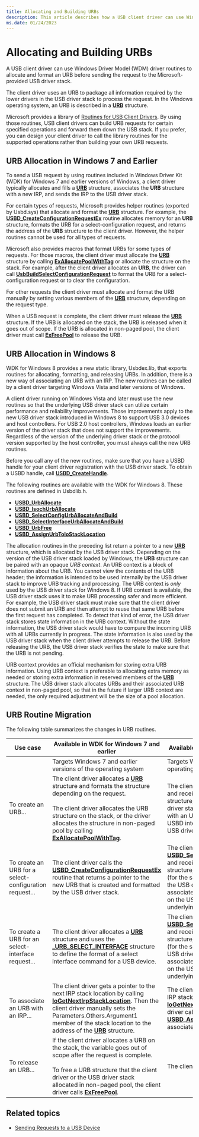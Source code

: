```yaml
---
title: Allocating and Building URBs
description: This article describes how a USB client driver can use Windows Driver Model (WDM) driver routines to allocate and format an URB before sending the request to the Microsoft-provided USB driver stack.
ms.date: 01/24/2023
---
```


# Allocating and Building URBs

A USB client driver can use Windows Driver Model (WDM) driver routines to allocate and format an URB before sending the request to the Microsoft-provided USB driver stack.

The client driver uses an URB to package all information required by the lower drivers in the USB driver stack to process the request. In the Windows operating system, an URB is described in a **[URB](/windows-hardware/drivers/ddi/usb/ns-usb-_urb)** structure.

Microsoft provides a library of [Routines for USB Client Drivers](/windows-hardware/drivers/ddi/_usbref/#client). By using those routines, USB client drivers can build URB requests for certain specified operations and forward them down the USB stack. If you prefer, you can design your client driver to call the library routines for the supported operations rather than building your own URB requests.

## URB Allocation in Windows 7 and Earlier

To send a USB request by using routines included in Windows Driver Kit (WDK) for Windows 7 and earlier versions of Windows, a client driver typically allocates and fills a **[URB](/windows-hardware/drivers/ddi/usb/ns-usb-_urb)** structure, associates the **URB** structure with a new IRP, and sends the IRP to the USB driver stack.

For certain types of requests, Microsoft provides helper routines (exported by Usbd.sys) that allocate and format the **[URB](/windows-hardware/drivers/ddi/usb/ns-usb-_urb)** structure. For example, the **[USBD\_CreateConfigurationRequestEx](/windows-hardware/drivers/ddi/usbdlib/nf-usbdlib-usbd_createconfigurationrequestex)** routine allocates memory for an **URB** structure, formats the URB for a select-configuration request, and returns the address of the **URB** structure to the client driver. However, the helper routines cannot be used for all types of requests.

Microsoft also provides macros that format URBs for some types of requests. For those macros, the client driver must allocate the **[URB](/windows-hardware/drivers/ddi/usb/ns-usb-_urb)** structure by calling **[ExAllocatePoolWithTag](/windows-hardware/drivers/ddi/wdm/nf-wdm-exallocatepoolwithtag)** or allocate the structure on the stack. For example, after the client driver allocates an **URB**, the driver can call **[UsbBuildSelectConfigurationRequest](/previous-versions/ff538968(v=vs.85))** to format the URB for a select-configuration request or to clear the configuration.

For other requests the client driver must allocate and format the URB manually by setting various members of the **[URB](/windows-hardware/drivers/ddi/usb/ns-usb-_urb)** structure, depending on the request type.

When a USB request is complete, the client driver must release the **[URB](/windows-hardware/drivers/ddi/usb/ns-usb-_urb)** structure. If the URB is allocated on the stack, the URB is released when it goes out of scope. If the URB is allocated in non-paged pool, the client driver must call **[ExFreePool](/windows-hardware/drivers/ddi/ntddk/nf-ntddk-exfreepool)** to release the URB.

## URB Allocation in Windows 8

WDK for Windows 8 provides a new static library, Usbdex.lib, that exports routines for allocating, formatting, and releasing URBs. In addition, there is a new way of associating an URB with an IRP. The new routines can be called by a client driver targeting Windows Vista and later versions of Windows.

A client driver running on Windows Vista and later must use the new routines so that the underlying USB driver stack can utilize certain performance and reliability improvements. Those improvements apply to the new USB driver stack introduced in Windows 8 to support USB 3.0 devices and host controllers. For USB 2.0 host controllers, Windows loads an earlier version of the driver stack that does not support the improvements. Regardless of the version of the underlying driver stack or the protocol version supported by the host controller, you must always call the new URB routines.

Before you call any of the new routines, make sure that you have a USBD handle for your client driver registration with the USB driver stack. To obtain a USBD handle, call **[USBD\_CreateHandle](/windows-hardware/drivers/ddi/usbdlib/nf-usbdlib-usbd_createhandle)**.

The following routines are available with the WDK for Windows 8. These routines are defined in Usbdlib.h.

- **[USBD\_UrbAllocate](/windows-hardware/drivers/ddi/usbdlib/nf-usbdlib-usbd_urballocate)**
- **[USBD\_IsochUrbAllocate](/windows-hardware/drivers/ddi/usbdlib/nf-usbdlib-usbd_isochurballocate)**
- **[USBD\_SelectConfigUrbAllocateAndBuild](/windows-hardware/drivers/ddi/usbdlib/nf-usbdlib-usbd_selectconfigurballocateandbuild)**
- **[USBD\_SelectInterfaceUrbAllocateAndBuild](/windows-hardware/drivers/ddi/usbdlib/nf-usbdlib-usbd_selectinterfaceurballocateandbuild)**
- **[USBD\_UrbFree](/windows-hardware/drivers/ddi/usbdlib/nf-usbdlib-usbd_urbfree)**
- **[USBD\_AssignUrbToIoStackLocation](/windows-hardware/drivers/ddi/usbdlib/nf-usbdlib-usbd_assignurbtoiostacklocation)**

The allocation routines in the preceding list return a pointer to a new **[URB](/windows-hardware/drivers/ddi/usb/ns-usb-_urb)** structure, which is allocated by the USB driver stack. Depending on the version of the USB driver stack loaded by Windows, the **URB** structure can be paired with an opaque *URB context*. An URB context is a block of information about the URB. You cannot view the contents of the URB header; the information is intended to be used internally by the USB driver stack to improve URB tracking and processing. The URB context is *only* used by the USB driver stack for Windows 8.
If URB context is available, the USB driver stack uses it to make URB processing safer and more efficient. For example, the USB driver stack must make sure that the client driver does not submit an URB and then attempt to reuse that same URB before the first request has completed. To detect that kind of error, the USB driver stack stores state information in the URB context. Without the state information, the USB driver stack would have to compare the incoming URB with all URBs currently in progress. The state information is also used by the USB driver stack when the client driver attempts to release the URB. Before releasing the URB, the USB driver stack verifies the state to make sure that the URB is not pending.

URB context provides an official mechanism for storing extra URB information. Using URB context is preferable to allocating extra memory as needed or storing extra information in reserved members of the **[URB](/windows-hardware/drivers/ddi/usb/ns-usb-_urb)** structure. The USB driver stack allocates URBs and their associated URB context in non-paged pool, so that in the future if larger URB context are needed, the only required adjustment will be the size of a pool allocation.

## URB Routine Migration

The following table summarizes the changes in URB routines.

| Use case | Available in WDK for Windows 7 and earlier | Available in WDK for Windows 8 and later |
|---|---|---|
| &nbsp; | Targets Windows 7 and earlier versions of the operating system | Targets Windows 8 and later versions of the operating system |
| To create an URB... | The client driver allocates a **[URB](/windows-hardware/drivers/ddi/usb/ns-usb-_urb)** structure and formats the structure depending on the request.<br/><br/>The client driver allocates the URB structure on the stack, or the driver allocates the structure in non-paged pool by calling **[ExAllocatePoolWithTag](/windows-hardware/drivers/ddi/wdm/nf-wdm-exallocatepoolwithtag)**. | The client driver calls **[USBD_UrbAllocate](/windows-hardware/drivers/ddi/usbdlib/nf-usbdlib-usbd_urballocate)** and receives a pointer to the new **[URB](/windows-hardware/drivers/ddi/usb/ns-usb-_urb)** structure, which is allocated by the USB driver stack. The URB might be associated with an URB context, depending on the USBD interface version of the underlying USB driver stack. |
| To create an URB for a select-configuration request... | The client driver calls the **[USBD_CreateConfigurationRequestEx](/windows-hardware/drivers/ddi/usbdlib/nf-usbdlib-usbd_createconfigurationrequestex)** routine that returns a pointer to the new URB that is created and formatted by the USB driver stack. | The client driver calls **[USBD_SelectConfigUrbAllocateAndBuild](/windows-hardware/drivers/ddi/usbdlib/nf-usbdlib-usbd_selectconfigurballocateandbuild)** and receives a pointer to the new **[URB](/windows-hardware/drivers/ddi/usb/ns-usb-_urb)** structure, which is allocated and formatted (for the select-configuration request) by the USB driver stack. The URB might be associated with an URB context, depending on the USBD interface version of the underlying USB driver stack. |
| To create a URB for an select-interface request... | The client driver allocates a **[URB](/windows-hardware/drivers/ddi/usb/ns-usb-_urb)** structure and uses the **[_URB_SELECT_INTERFACE](/windows-hardware/drivers/ddi/usb/ns-usb-_urb_select_interface)** structure to define the format of a select interface command for a USB device. | The client driver calls **[USBD_SelectInterfaceUrbAllocateAndBuild](/windows-hardware/drivers/ddi/usbdlib/nf-usbdlib-usbd_selectinterfaceurballocateandbuild)** and receives a pointer to the new **[URB](/windows-hardware/drivers/ddi/usb/ns-usb-_urb)** structure, which is allocated and formatted (for the select-interface request) by the USB driver stack. The URB might be associated with an URB context, depending on the USBD interface version of the underlying USB driver stack. |
| To associate an URB with an IRP... | The client driver gets a pointer to the next IRP stack location by calling **[IoGetNextIrpStackLocation](/windows-hardware/drivers/ddi/wdm/nf-wdm-iogetnextirpstacklocation)**. Then the client driver manually sets the Parameters.Others.Argument1 member of the stack location to the address of the **[URB](/windows-hardware/drivers/ddi/usb/ns-usb-_urb)** structure. | The client driver gets a pointer to the next IRP stack location by calling **[IoGetNextIrpStackLocation](/windows-hardware/drivers/ddi/wdm/nf-wdm-iogetnextirpstacklocation)**. Then the client driver calls **[USBD_AssignUrbToIoStackLocation](/windows-hardware/drivers/ddi/usbdlib/nf-usbdlib-usbd_assignurbtoiostacklocation)** to associate the URB with the stack location. |
| To release an URB... | If the client driver allocates a URB on the stack, the variable goes out of scope after the request is complete.<br/><br/>To free a URB structure that the client driver or the USB driver stack allocated in non-paged pool, the client driver calls **[ExFreePool](/windows-hardware/drivers/ddi/ntddk/nf-ntddk-exfreepool)**. | The client driver calls **[USBD_UrbFree](/windows-hardware/drivers/ddi/usbdlib/nf-usbdlib-usbd_urbfree)**. |

## Related topics

- [Sending Requests to a USB Device](communicating-with-a-usb-device.md)
